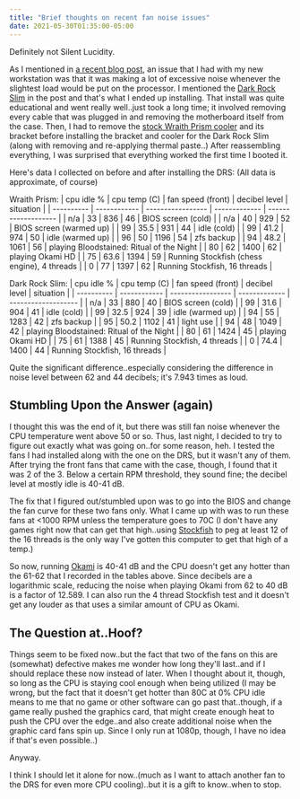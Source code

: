 ```yaml
---
title: "Brief thoughts on recent fan noise issues"
date: 2021-05-30T01:35:00-05:00
---
```


Definitely not Silent Lucidity.
<!--more-->

As I mentioned in [a recent blog post](https://ghostnotepony.github.io/posts/newtech/), an issue that I had with my new workstation was that it was making a lot of excessive noise whenever the slightest load would be put on the processor.  I mentioned the [Dark Rock Slim](https://www.bequiet.com/en/cpucooler/1659) in the post and that's what I ended up installing.  That install was quite educational and went really well..just took a long time; it involved removing every cable that was plugged in and removing the motherboard itself from the case.  Then, I had to remove the [stock Wraith Prism cooler](https://www.amd.com/en/technologies/cpu-cooler-solution) and its bracket before installing the bracket and cooler for the Dark Rock Slim (along with removing and re-applying thermal paste..)  After reassembling everything, I was surprised that everything worked the first time I booted it.

Here's data I collected on before and after installing the DRS:
(All data is approximate, of course)

Wraith Prism:
| cpu idle % | cpu temp (C) | fan speed (front) | decibel level | situation           |
| ---------- | ------------ | ----------------- | ------------- | ------------------- |
| n/a        | 33           | 836               | 46            | BIOS screen (cold)  |
| n/a        | 40           | 929               | 52            | BIOS screen (warmed up) |
| 99         | 35.5         | 931               | 44            | idle (cold) |
| 99         | 41.2         | 974               | 50            | idle (warmed up) |
| 96         | 50           | 1196              | 54            | zfs backup |
| 94         | 48.2         | 1061              | 56            | playing Bloodstained: Ritual of the Night |
| 80         | 62           | 1400              | 62            | playing Okami HD |
| 75         | 63.6         | 1394              | 59            | Running Stockfish (chess engine), 4 threads |
| 0          | 77           | 1397              | 62            | Running Stockfish, 16 threads |

Dark Rock Slim:
| cpu idle % | cpu temp (C) | fan speed (front) | decibel level | situation           |
| ---------- | ------------ | ----------------- | ------------- | ------------------- |
| n/a        | 33           | 880               | 40            | BIOS screen (cold)  |
| 99         | 31.6         | 904               | 41            | idle (cold) |
| 99         | 32.5         | 924               | 39            | idle (warmed up) |
| 94         | 55           | 1283              | 42            | zfs backup |
| 95         | 50.2         | 1102              | 41            | light use |
| 94         | 48           | 1049              | 42            | playing Bloodstained: Ritual of the Night |
| 80         | 61           | 1424              | 45            | playing Okami HD |
| 75         | 61           | 1388              | 45            | Running Stockfish, 4 threads |
| 0          | 74.4         | 1400              | 44            | Running Stockfish, 16 threads |

Quite the significant difference..especially considering the difference in noise level between 62 and 44 decibels; it's 7.943 times as loud.

## Stumbling Upon the Answer (again)

I thought this was the end of it, but there was still fan noise whenever the CPU temperature went above 50 or so.  Thus, last night, I decided to try to figure out exactly what was going on..for some reason, heh.  I tested the fans I had installed along with the one on the DRS, but it wasn't any of them.  After trying the front fans that came with the case, though, I found that it was 2 of the 3.  Below a certain RPM threshold, they sound fine; the decibel level at mostly idle is 40-41 dB.

The fix that I figured out/stumbled upon was to go into the BIOS and change the fan curve for these two fans only.  What I came up with was to run these fans at <1000 RPM unless the temperature goes to 70C (I don't have any games right now that can get that high..using [Stockfish](https://stockfishchess.org/) to peg at least 12 of the 16 threads is the only way I've gotten this computer to get that high of a temp.)

So now, running [Okami](https://store.steampowered.com/app/587620/OKAMI_HD/) is 40-41 dB and the CPU doesn't get any hotter than the 61-62 that I recorded in the tables above.  Since decibels are a logarithmic scale, reducing the noise when playing Okami from 62 to 40 dB is a factor of 12.589.   I can also run the 4 thread Stockfish test and it doesn't get any louder as that uses a similar amount of CPU as Okami.

## The Question at..Hoof?

Things seem to be fixed now..but the fact that two of the fans on this are (somewhat) defective makes me wonder how long they'll last..and if I should replace these now instead of later.  When I thought about it, though, so long as the CPU is staying cool enough when being utilized (I may be wrong, but the fact that it doesn't get hotter than 80C at 0% CPU idle means to me that no game or other software can go past that..though, if a game really pushed the graphics card, that might create enough heat to push the CPU over the edge..and also create additional noise when the graphic card fans spin up.  Since I only run at 1080p, though, I have no idea if that's even possible..)

Anyway.

I think I should let it alone for now..(much as I want to attach another fan to the DRS for even more CPU cooling)..but it is a gift to know..when to stop.
